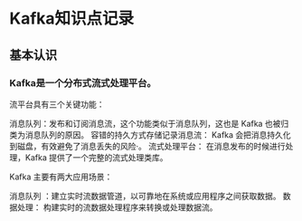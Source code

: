 # Kafka知识点记录

## 基本认识

### Kafka是一个分布式流式处理平台。

流平台具有三个关键功能：

消息队列：发布和订阅消息流，这个功能类似于消息队列，这也是 Kafka 也被归类为消息队列的原因。
容错的持久方式存储记录消息流： Kafka 会把消息持久化到磁盘，有效避免了消息丢失的风险·。
流式处理平台： 在消息发布的时候进行处理，Kafka 提供了一个完整的流式处理类库。

Kafka 主要有两大应用场景：

消息队列 ：建立实时流数据管道，以可靠地在系统或应用程序之间获取数据。
数据处理： 构建实时的流数据处理程序来转换或处理数据流。

